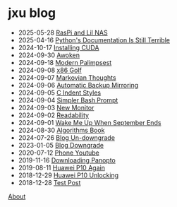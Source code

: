 # jxu blog

-   2025-05-28 [RasPi and Lil NAS](rpi.md)
-   2025-04-16 [Python's Documentation Is Still Terrible](pydoc.md)
-   2024-10-17 [Installing CUDA](cuda_laptop.md)
-   2024-09-30 [Awoken](awoken.md)
-   2024-09-18 [Modern Palimpsest](palimpsest.md)
-   2024-09-08 [x86 Golf](x86_golf.md)
-   2024-09-07 [Markovian Thoughts](markov_thoughts.md)
-   2024-09-06 [Automatic Backup Mirroring](auto_mirror.md)
-   2024-09-05 [C Indent Styles](indent.md)
-   2024-09-04 [Simpler Bash Prompt](bash_prompt.md)
-   2024-09-03 [New Monitor](new_monitor.md)
-   2024-09-02 [Readability](readability.md)
-   2024-09-01 [Wake Me Up When September Ends](september.md)
-   2024-08-30 [Algorithms Book](clrs.md)
-   2024-07-26 [Blog Un-downgrade](undowngrade.md)
-   2023-01-05 [Blog Downgrade](downgrade.md)
-   2020-07-12 [Phone Youtube](phone-youtube.md)
-   2019-11-16 [Downloading Panopto](panopto.md)
-   2019-08-11 [Huawei P10 Again](p10-again.md)
-   2018-12-29 [Huawei P10 Unlocking](p10-unlocking.md)
-   2018-12-28 [Test Post](test.md)

[About](about.md)
